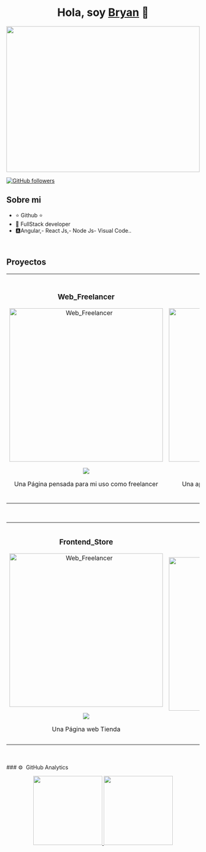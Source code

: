 <div align="center">
<h1 align="center">Hola, soy <a href="https://www.linkedin.com/in/bryanzavaladev/)">Bryan</a> 👋</h1>
</div>

<div align="center">
  <img src="https://imgur.com/cAupVBf.png" style="width:100%; height:380px; style="center">
</div>




[![GitHub followers](https://img.shields.io/github/followers/BryanDZV?style=social)](https://github.com/BryanDZV/BryanDZV)


## Sobre mi

- ⭐ Github  ⭐ 
- 📲 FullStack developer
- 🅰Angular,- React Js,- Node Js- Visual Code..




<br>

## Proyectos 
<table>
<tr>
<td width="50%">
<h3 align="center">Web_Freelancer</h3>
<div align="center">
<a href="https://freelancer-codigocondavid.netlify.app/" target="_blank"><img src="https://imgur.com/hs618OQ.png" width="400" alt="Web_Freelancer"></a>
<p>
<a href="https://github.com/BryanDZV/Web_Freelancer" target="_blank">
<img src="https://img.shields.io/badge/CÓDIGO-ff9?style=for-the-badge&logo=github&logoColor=black">
</a>
</p>
</p>Una Página pensada para mi uso como freelancer</p>
</div>
                                                                                      
</td>

<td width="50%">
               <br>
<h3 align="center">Protectora</h3>
<div align="center">                                       
<a href="https://protectora-06e22532e043.herokuapp.com/" target="_blank"><img src="https://i.imgur.com/WWUJADV.png" width="400" alt="Protectora"></a>
<br>
<p>
<a href="https://github.com/BryanDZV/Protectora" target="_blank">
<img src="https://img.shields.io/badge/C%C3%93DIGO-80ffaa?style=for-the-badge&logo=github&logoColor=black">
</a>



</p>
    <p>Una aplicacion web dedicada a ayudar en la adopción de animales</p>
    </div>                                                           
</table>                                                                                 
</div>

<br>

<table>
<tr>
<td width="50%">
<h3 align="center">Frontend_Store</h3>
<div align="center">
<a href="https://frontendstore-codigocondavid.netlify.app/" target="_blank"><img src="https://i.imgur.com/SdbF65T.png" width="400" alt="Web_Freelancer"></a>
<p>
<a href="https://github.com/BryanDZV/FrontEnd-Store" target="_blank">
<img src="https://img.shields.io/badge/CÓDIGO-ff9?style=for-the-badge&logo=github&logoColor=black">
</a>
</p>
</p>Una Página web Tienda</p>
</div>

</td>

<td width="50%">
               <br>
<h3 align="center">Blog De Café</h3>
<div align="center">                                       
<a href="https://blogcoffe-codigocondavid.netlify.app/" target="_blank"><img src="https://i.imgur.com/r0ZhBZq.png" width="400" alt="Blog Front"></a>
<br>
<p>
<a href="https://github.com/BryanDZV/Blog_Coffe" target="_blank">
<img src="https://img.shields.io/badge/C%C3%93DIGO-80ffaa?style=for-the-badge&logo=github&logoColor=black">
</a>



</p>
    <p>Blog Sobre Café</p>
    </div>                                                           
</table>                                                                                 
</div>

<br>
                                                                                      




<br>
### ⚙️ &nbsp;GitHub Analytics

<p align="center">
<a href="https://github.com/BryanDZV">
  <img height="180em" src="https://github-readme-stats-eight-theta.vercel.app/api?username=BryanDZV&show_icons=true&theme=algolia&include_all_commits=true&count_private=true"/>
      <img height="180em" src="https://github-readme-stats-eight-theta.vercel.app/api/top-langs/?username=BryanDZV&layout=compact&langs_count=8&theme=algolia"/>
</a>
</p>
